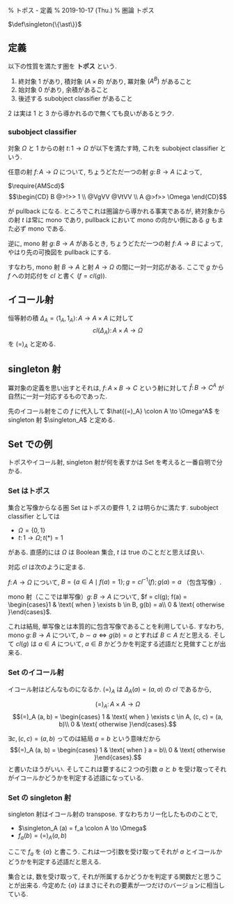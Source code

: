 % トポス - 定義
% 2019-10-17 (Thu.)
% 圏論 トポス

$\def\singleton{\{\ast\}}$

## 定義

以下の性質を満たす圏を **トポス** という.

1. 終対象 $1$ があり, 積対象 $(A \times B)$ があり, 冪対象 $(A^B)$ があること
2. 始対象 $0$ があり, 余積があること
3. 後述する subobject classifier があること

2 は実は 1 と 3 から導かれるので無くても良いがあるとラク.

### subobject classifier

対象 $\Omega$ と $1$ からの射 $t \colon 1 \to \Omega$ が以下を満たす時, これを subobject classifier という.

任意の射 $f \colon A \to \Omega$ について, ちょうどただ一つの射 $g \colon B \to A$ によって,

$\require{AMScd}$
$$\begin{CD}
B @>!>> 1 \\
@VgVV   @VtVV \\
A @>f>> \Omega
\end{CD}$$

が pullback になる.
ところでこれは圏論から導かれる事実であるが, 終対象からの射 $t$ は常に mono であり,
pullback において mono の向かい側にある $g$ もまた必ず mono である.

逆に, mono 射 $g \colon B \to A$ があるとき, ちょうどただ一つの射 $f \colon A \to B$ によって,
やはり先の可換図を pullback にする.

すなわち, mono 射 $B \to A$ と射 $A \to \Omega$ の間に一対一対応がある.
ここで $g$ から $f$ への対応付を $cl$ と書く ($f = cl(g)$).

## イコール射

恒等射の積
$\Delta_A = \langle 1_A, 1_A \rangle \colon A \to A \times A$
に対して
$$cl(\Delta_A) \colon A \times A \to \Omega$$
を $(=)_A$ と定める.

## singleton 射

冪対象の定義を思い出すとそれは,
$f \colon A \times B \to C$
という射に対して
$\hat{f} \colon B \to C^A$
が自然に一対一対応するものであった.

先のイコール射をこの $f$ に代入して
$\hat{(=)_A} \colon A \to \Omega^A$
を singleton 射 $\singleton_A$ と定める.

## Set での例

トポスやイコール射, singleton 射が何を表すかは Set を考えると一番自明で分かる.

### Set はトポス

集合と写像からなる圏 Set はトポスの要件 1, 2 は明らかに満たす.
subobject classifier としては

- $\Omega = \{0,1\}$
- $t \colon 1 \to \Omega; t(\ast) = 1$

がある.
直感的には $\Omega$ は Boolean 集合, $t$ は true のことだと思えば良い.

対応 $cl$ は次のように定まる.

$f \colon A \to \Omega$ について,
$B = \{ a \in A \mid f(a) = 1 \}; g = cl^{-1}(f); g(a) = a$ （包含写像）.

mono 射（ここでは単写像）$g \colon B \to A$ について,
$f = cl(g); f(a) = \begin{cases}1 & \text{ when } \exists b \in B, g(b) = a\\ 0 & \text{ otherwise }\end{cases}$.

これは結局, 単写像とは本質的に包含写像であることを利用している.
すなわち, mono $g \colon B \to A$ について, $b \sim a \iff g(b) = a$ とすれば $B \subset A$ だと思える.
そして $cl(g)$ は $a \in A$ について, $a \in B$ かどうかを判定する述語だと見做すことが出来る.

### Set のイコール射

イコール射はどんなものになるか.
$(=)_A$ は $\Delta_A(a) = (a, a)$ の $cl$ であるから,

$$(=)_A \colon A \times A \to \Omega$$
$$(=)_A (a, b) = \begin{cases} 1 & \text{ when } \exists c \in A, (c, c) = (a, b)\\ 0 & \text{ otherwise }\end{cases}.$$

$\exists c, (c, c) = (a, b)$ ってのは結局 $a = b$ という意味だから
$$(=)_A (a, b) = \begin{cases} 1 & \text{ when } a = b\\ 0 & \text{ otherwise }\end{cases}.$$
と書いたほうがいい.
そしてこれは要するに２つの引数 $a$ と $b$ を受け取ってそれがイコールかどうかを判定する述語になっている.

### Set の singleton 射

singleton 射はイコール射の transpose.
すなわちカリー化したもののことで,

- $\singleton_A (a) = f_a \colon A \to \Omega$
- $f_a(b) = (=)_A(a, b)$

ここで $f_a$ を $\{a\}$ と書こう.
これは一つ引数を受け取ってそれが $a$ とイコールかどうかを判定する述語だと思える.

集合とは, 数を受け取って, それが所属するかどうかを判定する関数だと思うことが出来る.
今定めた
$\{a\}$
はまさにそれの要素が一つだけのバージョンに相当している.
